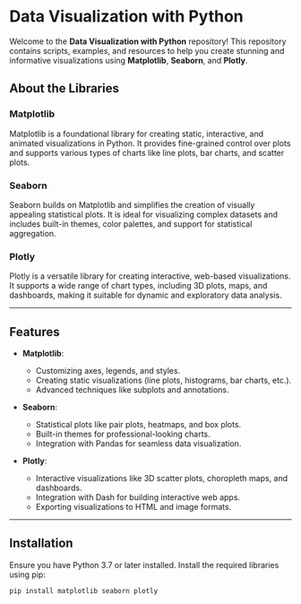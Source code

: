 # Data Visualization with Python

Welcome to the **Data Visualization with Python** repository! This repository contains scripts, examples, and resources to help you create stunning and informative visualizations using **Matplotlib**, **Seaborn**, and **Plotly**.

## About the Libraries

### **Matplotlib**
Matplotlib is a foundational library for creating static, interactive, and animated visualizations in Python. It provides fine-grained control over plots and supports various types of charts like line plots, bar charts, and scatter plots.

### **Seaborn**
Seaborn builds on Matplotlib and simplifies the creation of visually appealing statistical plots. It is ideal for visualizing complex datasets and includes built-in themes, color palettes, and support for statistical aggregation.

### **Plotly**
Plotly is a versatile library for creating interactive, web-based visualizations. It supports a wide range of chart types, including 3D plots, maps, and dashboards, making it suitable for dynamic and exploratory data analysis.

---

## Features

- **Matplotlib**:
  - Customizing axes, legends, and styles.
  - Creating static visualizations (line plots, histograms, bar charts, etc.).
  - Advanced techniques like subplots and annotations.

- **Seaborn**:
  - Statistical plots like pair plots, heatmaps, and box plots.
  - Built-in themes for professional-looking charts.
  - Integration with Pandas for seamless data visualization.

- **Plotly**:
  - Interactive visualizations like 3D scatter plots, choropleth maps, and dashboards.
  - Integration with Dash for building interactive web apps.
  - Exporting visualizations to HTML and image formats.

---

## Installation

Ensure you have Python 3.7 or later installed. Install the required libraries using pip:

```bash
pip install matplotlib seaborn plotly
```
